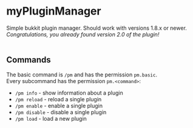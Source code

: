 # myPluginManager
Simple bukkit plugin manager. Should work with versions 1.8.x or newer.<br>
*Congratulations, you already found version 2.0 of the plugin!*<br>
<br>
## Commands
The basic command is `/pm` and has the permission `pm.basic`.<br>
Every subcommand has the permission `pm.<command>`:
* `/pm info` - show information about a plugin
* `/pm reload` - reload a single plugin
* `/pm enable` - enable a single plugin
* `/pm disable` - disable a single plugin
* `/pm load` - load a new plugin
